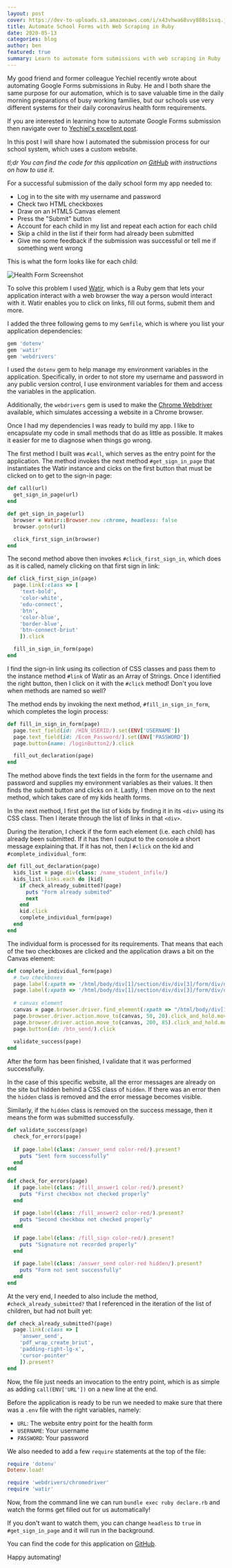 ```yaml
---
layout: post
cover: https://dev-to-uploads.s3.amazonaws.com/i/x43vhwa68vvy888s1sxq.jpg
title: Automate School Forms with Web Scraping in Ruby
date: 2020-05-13
categories: blog
author: ben
featured: true
summary: Learn to automate form submissions with web scraping in Ruby
---
```


My good friend and former colleague Yechiel recently wrote about automating Google Forms submissions in Ruby. He and I both share the same purpose for our automation, which is to save valuable time in the daily morning preparations of busy working families, but our schools use very different systems for their daily coronavirus health form requirements.

If you are interested in learning how to automate Google Forms submission then navigate over to <a href="https://dev.to/yechielk/automating-google-form-submission-in-ruby-30b0">Yechiel's excellent post</a>.

In this post I will share how I automated the submission process for our school system, which uses a custom website.

*tl;dr You can find the code for this application on [GitHub](https://github.com/bencgreenberg/school-health-declaration-automation) with instructions on how to use it.*

For a successful submission of the daily school form my app needed to:

* Log in to the site with my username and password
* Check two HTML checkboxes
* Draw on an HTML5 Canvas element
* Press the "Submit" button
* Account for each child in my list and repeat each action for each child
* Skip a child in the list if their form had already been submitted
* Give me some feedback if the submission was successful or tell me if something went wrong

This is what the form looks like for each child:

![Health Form Screenshot](https://dev-to-uploads.s3.amazonaws.com/i/kq1ja2w4d68zp6uky7is.png)

To solve this problem I used [Watir](http://watir.com/), which is a Ruby gem that lets your application interact with a web browser the way a person would interact with it. Watir enables you to click on links, fill out forms, submit them and more.

I added the three following gems to my `Gemfile`, which is where you list your application dependencies:

```ruby
gem 'dotenv'
gem 'watir'
gem 'webdrivers'
```

I used the `dotenv` gem to help manage my environment variables in the application. Specifically, in order to not store my username and password in any public version control, I use environment variables for them and access the variables in the application.

Additionally, the `webdrivers` gem is used to make the [Chrome Webdriver](https://chromedriver.chromium.org/) available, which simulates accessing a website in a Chrome browser.

Once I had my dependencies I was ready to build my app. I like to encapsulate my code in small methods that do as little as possible. It makes it easier for me to diagnose when things go wrong.

The first method I built was `#call`, which serves as the entry point for the application. The method invokes the next method `#get_sign_in_page` that instantiates the Watir instance and cicks on the first button that must be clicked on to get to the sign-in page:

```ruby
def call(url)
  get_sign_in_page(url)
end

def get_sign_in_page(url)
  browser = Watir::Browser.new :chrome, headless: false
  browser.goto(url)

  click_first_sign_in(browser)
end
```

The second method above then invokes `#click_first_sign_in`, which does as it is called, namely clicking on that first sign in link:

```ruby
def click_first_sign_in(page)
  page.link(:class => [
    'text-bold',
    'color-white',
    'edu-connect',
    'btn',
    'color-blue',
    'border-blue',
    'btn-connect-briut'
    ]).click

  fill_in_sign_in_form(page)
end
```

I find the sign-in link using its collection of CSS classes and pass them to the instance method `#link` of Watir as an Array of Strings. Once I identified the right button, then I click on it with the `#click` method! Don't you love when methods are named so well?

The method ends by invoking the next method, `#fill_in_sign_in_form`, which completes the login process:

```ruby
def fill_in_sign_in_form(page)
  page.text_field(id: /HIN_USERID/).set(ENV['USERNAME'])
  page.text_field(id: /Ecom_Password/).set(ENV['PASSWORD'])
  page.button(name: /loginButton2/).click

  fill_out_declaration(page)
end
```

The method above finds the text fields in the form for the username and password and supplies my environment variables as their values. It then finds the submit button and clicks on it. Lastly, I then move on to the next method, which takes care of my kids health forms.

In the next method, I first get the list of kids by finding it in its `<div>` using its CSS class. Then I iterate through the list of links in that `<div>`. 

During the iteration, I check if the form each element (i.e. each child) has already been submitted. If it has then I output to the console a short message explaining that. If it has not, then I `#click` on the kid and `#complete_individual_form`: 

```ruby
def fill_out_declaration(page)
  kids_list = page.div(class: /name_student_infile/)
  kids_list.links.each do |kid|
    if check_already_submitted?(page)
      puts "Form already submited"
      next
    end
    kid.click
    complete_individual_form(page)
  end
end
```

The individual form is processed for its requirements. That means that each of the two checkboxes are clicked and the application draws a bit on the Canvas element:

```ruby
def complete_individual_form(page)
  # two checkboxes
  page.label(:xpath => '/html/body/div[1]/section/div/div[3]/form/div/div[2]/b/div[2]/div/label').click
  page.label(:xpath => '/html/body/div[1]/section/div/div[3]/form/div/div[2]/b/div[3]/p/label').click
  
  # canvas element
  canvas = page.browser.driver.find_element(:xpath => "/html/body/div[1]/section/div/div[3]/form/div/div[2]/b/div[6]/div[1]/div/canvas")
  page.browser.driver.action.move_to(canvas, 50, 20).click_and_hold.move_to(canvas, 550, 85).release.perform
  page.browser.driver.action.move_to(canvas, 200, 85).click_and_hold.move_to(canvas, 75, 43).release.perform
  page.button(id: /btn_send/).click
  
  validate_success(page)
end
```

After the form has been finished, I validate that it was performed successfully. 

In the case of this specific website, all the error messages are already on the site but hidden behind a CSS class of `hidden`. If there was an error then the `hidden` class is removed and the error message becomes visible. 

Similarly, if the `hidden` class is removed on the success message, then it means the form was submitted successfully.

```ruby
def validate_success(page)
  check_for_errors(page)
  
  if page.label(class: /answer_send color-red/).present?
    puts "Sent form successfully"
  end
end

def check_for_errors(page)
  if page.label(class: /fill_answer1 color-red/).present?
    puts "First checkbox not checked properly"
  end

  if page.label(class: /fill_answer2 color-red/).present?
    puts "Second checkbox not checked properly"
  end

  if page.label(class: /fill_sign color-red/).present?
    puts "Signature not recorded properly"
  end

  if page.label(class: /answer_send color-red hidden/).present?
    puts "Form not sent successfully"
  end
end
```

At the very end, I needed to also include the method, `#check_already_submitted?` that I referenced in the iteration of the list of children, but had not built yet:

```ruby
def check_already_submitted?(page)
  page.link(:class => [
    'answer_send',
    'pdf_wrap_create_briut',
    'padding-right-lg-x',
    'cursor-pointer'
    ]).present?
end
```

Now, the file just needs an invocation to the entry point, which is as simple as adding `call(ENV['URL'])` on a new line at the end. 

Before the application is ready to be run we needed to make sure that there was a `.env` file with the right variables, namely:

* `URL`: The website entry point for the health form
* `USERNAME`: Your username
* `PASSWORD`: Your password

We also needed to add a few `require` statements at the top of the file:

```ruby
require 'dotenv'
Dotenv.load!

require 'webdrivers/chromedriver'
require 'watir'
```

Now, from the command line we can run `bundle exec ruby declare.rb` and watch the forms get filled out for us automatically!

If you don't want to watch them, you can change `headless` to `true` in `#get_sign_in_page` and it will run in the background.

You can find the code for this application on [GitHub](https://github.com/bencgreenberg/school-health-declaration-automation).

Happy automating!